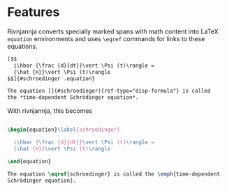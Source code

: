 # Features

Rivnjannja converts specially marked spans with math content into
LaTeX `equation` environments and uses `\eqref` commands for links
to these equations.

``` markdown {#input}
[$$
  i\hbar {\frac {d}{dt}}\vert \Psi (t)\rangle =
  {\hat {H}}\vert \Psi (t)\rangle
$$]{#schroedinger .equation}

The equation [](#schroedinger){ref-type="disp-formula"} is called
the *time-dependent Schrödinger equation*.
```

With rivnjannja, this becomes

``` native
```

``` latex {#output}
\begin{equation}\label{schroedinger}

  i\hbar {\frac {d}{dt}}\vert \Psi (t)\rangle =
  {\hat {H}}\vert \Psi (t)\rangle

\end{equation}

The equation \eqref{schroedinger} is called the \emph{time-dependent
Schrödinger equation}.
```
